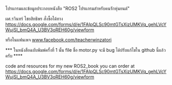 โปรแกรมและข้อมูลประกอบหนังสือ "ROS2 โปรแกรมสำหรับคนรักหุ่นยนต์"


ผศ.รวินทร์  ไชยสิทธิพร
สั่งซื้อได้ทาง
https://docs.google.com/forms/d/e/1FAIpQLSc90mtGTsXizUMKVq_gehLVcYWujSI_bmQ4A_U3BV3oREH60g/viewform

หรือในแฟนเพจ www.facebook.com/teacherwinzatori


*** ในหนังสือฉบับพิมพ์ครั้งที่ 1 นั้น file ชื่อ motor.py จะมี bug ได้ปรับแก้ไขใน github นี้แล้วครับ **** 

code and resources for my new ROS2_book
you can order at https://docs.google.com/forms/d/e/1FAIpQLSc90mtGTsXizUMKVq_gehLVcYWujSI_bmQ4A_U3BV3oREH60g/viewform
